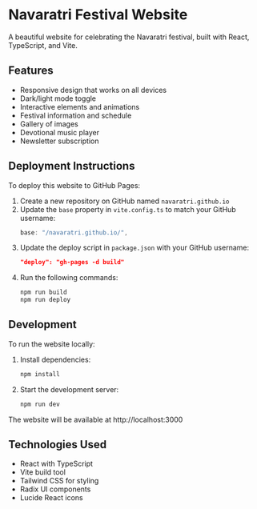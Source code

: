 # Navaratri Festival Website

A beautiful website for celebrating the Navaratri festival, built with React, TypeScript, and Vite.

## Features

- Responsive design that works on all devices
- Dark/light mode toggle
- Interactive elements and animations
- Festival information and schedule
- Gallery of images
- Devotional music player
- Newsletter subscription

## Deployment Instructions

To deploy this website to GitHub Pages:

1. Create a new repository on GitHub named `navaratri.github.io`
2. Update the `base` property in `vite.config.ts` to match your GitHub username:
   ```js
   base: "/navaratri.github.io/",
   ```
3. Update the deploy script in `package.json` with your GitHub username:
   ```json
   "deploy": "gh-pages -d build"
   ```
4. Run the following commands:
   ```bash
   npm run build
   npm run deploy
   ```

## Development

To run the website locally:

1. Install dependencies:
   ```bash
   npm install
   ```

2. Start the development server:
   ```bash
   npm run dev
   ```

The website will be available at http://localhost:3000

## Technologies Used

- React with TypeScript
- Vite build tool
- Tailwind CSS for styling
- Radix UI components
- Lucide React icons